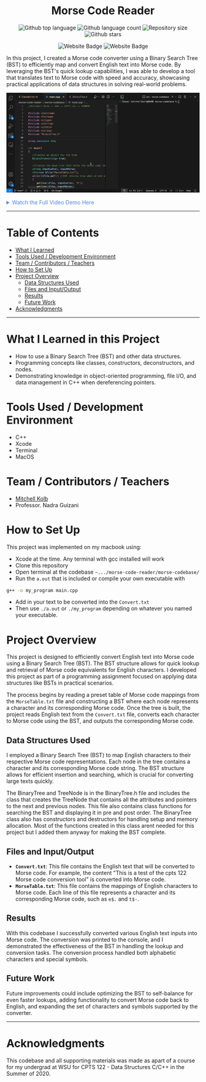 


<h1 align="center">Morse Code Reader</h1>

<p align="center">
  <img alt="Github top language" src="https://img.shields.io/github/languages/top/mitchellkolb/morse-code-reader?color=DE4830">

  <img alt="Github language count" src="https://img.shields.io/github/languages/count/mitchellkolb/morse-code-reader?color=DE4830">

  <img alt="Repository size" src="https://img.shields.io/github/repo-size/mitchellkolb/morse-code-reader?color=DE4830">

  <img alt="Github stars" src="https://img.shields.io/github/stars/mitchellkolb/morse-code-reader?color=DE4830" />
</p>

<p align="center">
<img
    src="https://img.shields.io/badge/C++-DE4830?style=for-the-badge&logo=c&logoColor=white"
    alt="Website Badge" />
<img
    src="https://img.shields.io/badge/Xcode-000000?style=for-the-badge&logo=apple&logoColor=white"
    alt="Website Badge" />
</p>

In this project, I created a Morse code converter using a Binary Search Tree (BST) to efficiently map and convert English text into Morse code. By leveraging the BST's quick lookup capabilities, I was able to develop a tool that translates text to Morse code with speed and accuracy, showcasing practical applications of data structures in solving real-world problems.

![project image](resources/morse-code-gif.gif)

<details>
<summary style="color:#5087dd">Watch the Full Video Demo Here</summary>

[![Full Video Demo Here](https://img.youtube.com/vi/qD-gSNceS1s/0.jpg)](https://www.youtube.com/watch?v=qD-gSNceS1s)

</details>

---



# Table of Contents
- [What I Learned](#what-i-learned-in-this-project)
- [Tools Used / Development Environment](#tools-used--development-environment)
- [Team / Contributors / Teachers](#team--contributors--teachers)
- [How to Set Up](#how-to-set-up)
- [Project Overview](#project-overview)
  - [Data Structures Used](#data-structures-used)
  - [Files and Input/Output](#files-and-inputoutput)
  - [Results](#results)
  - [Future Work](#future-work)
- [Acknowledgments](#acknowledgments)

---

# What I Learned in this Project
- How to use a Binary Search Tree (BST) and other data structures.
- Programming concepts like classes, constructors, deconstructors, and nodes.
- Demonstrating knowledge in object-oriented programming, file I/O, and data management in C++ when dereferencing pointers.


# Tools Used / Development Environment
- C++
- Xcode
- Terminal
- MacOS





# Team / Contributors / Teachers
- [Mitchell Kolb](https://github.com/mitchellkolb)
- Professor. Nadra Guizani





# How to Set Up
This project was implemented on my macbook using:
- Xcode at the time. Any terminal with gcc installed will work
- Clone this repository 
- Open terminal at the codebase `~.../morse-code-reader/morse-codebase/`
- Run the `a.out` that is included or compile your own executable with
```zsh
g++ -o my_program main.cpp
```
- Add in your text to be converted into the `Convert.txt`
- Then use `./a.out` or `./my_program` depending on whatever you named your executable.





# Project Overview
This project is designed to efficiently convert English text into Morse code using a Binary Search Tree (BST). The BST structure allows for quick lookup and retrieval of Morse code equivalents for English characters. I developed this project as part of a programming assignment focused on applying data structures like BSTs in practical scenarios. 

The process begins by reading a preset table of Morse code mappings from the `MorseTable.txt` file and constructing a BST where each node represents a character and its corresponding Morse code. Once the tree is built, the project reads English text from the `Convert.txt` file, converts each character to Morse code using the BST, and outputs the corresponding Morse code.

## Data Structures Used
I employed a Binary Search Tree (BST) to map English characters to their respective Morse code representations. Each node in the tree contains a character and its corresponding Morse code string. The BST structure allows for efficient insertion and searching, which is crucial for converting large texts quickly. 

The BinaryTree and TreeNode is in the BinaryTree.h file and includes the class that creates the TreeNode that contains all the attributes and pointers to the next and previous nodes. This file also contains class functions for searching the BST and displaying it in pre and post order. The BinaryTree class also has constructors and destructors for handling setup and memory allocation. Most of the functions created in this class arent needed for this project but I added them anyway for making the BST complete.

## Files and Input/Output
- **`Convert.txt`**: This file contains the English text that will be converted to Morse code. For example, the content "This is a test of the cpts 122 Morse code conversion tool" is converted into Morse code.
- **`MorseTable.txt`**: This file contains the mappings of English characters to Morse code. Each line of this file represents a character and its corresponding Morse code, such as `e$.` and `t$-`.

## Results
With this codebase I successfully converted various English text inputs into Morse code. The conversion was printed to the console, and I demonstrated the effectiveness of the BST in handling the lookup and conversion tasks. The conversion process handled both alphabetic characters and special symbols.

## Future Work
Future improvements could include optimizing the BST to self-balance for even faster lookups, adding functionality to convert Morse code back to English, and expanding the set of characters and symbols supported by the converter.





--- 
# Acknowledgments
This codebase and all supporting materials was made as apart of a course for my undergrad at WSU for CPTS 122 - Data Structures C/C++ in the Summer of 2020. 

